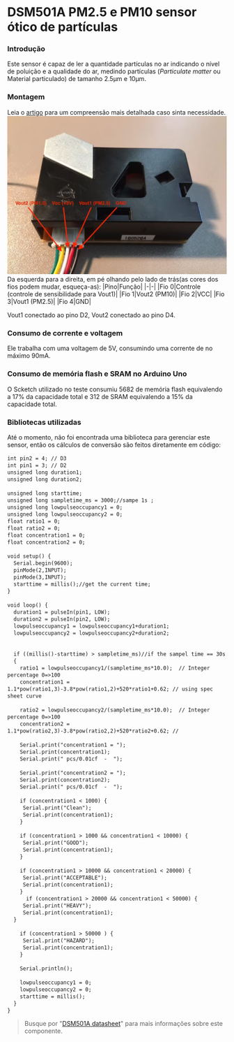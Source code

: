 
# DSM501A PM2.5 e PM10 sensor ótico de partículas
### Introdução
Este sensor é capaz de ler a quantidade partículas no ar indicando o nível de poluição e a qualidade do ar, medindo partículas (*Particulate matter* ou Material particulado) de tamanho 2.5μm e 10μm.
### Montagem
Leia o [artigo](https://create.arduino.cc/projecthub/mircemk/arduino-air-quality-monitor-with-dsm501a-sensor-b4f8fc) para um compreensão mais detalhada caso sinta necessidade. 
![dsm501a](dsm501a.png)
Da esquerda para a direita, em pé olhando pelo lado de trás(as cores dos fios podem mudar, esqueça-as):
|Pino|Função|
|-|-|
|Fio 0|Controle (controle de sensibilidade para Vout1)|
|Fio 1|Vout2 (PM10)|
|Fio 2|VCC|
|Fio 3|Vout1 (PM2.5)|
|Fio 4|GND|

Vout1 conectado ao pino D2, Vout2 conectado ao pino D4.
### Consumo de corrente e voltagem
Ele trabalha com uma voltagem de 5V, consumindo uma corrente de no máximo 90mA.
### Consumo de memória flash e SRAM no Arduino Uno
O Scketch utilizado no teste consumiu 5682 de memória flash equivalendo a 17% da capacidade total e 312 de SRAM equivalendo a 15% da capacidade total.
### Bibliotecas utilizadas
Até o momento, não foi encontrada uma biblioteca para gerenciar este sensor, então os cálculos de conversão são feitos diretamente em código:
```
int pin2 = 4; // D3
int pin1 = 3; // D2
unsigned long duration1;
unsigned long duration2;

unsigned long starttime;
unsigned long sampletime_ms = 3000;//sampe 1s ;
unsigned long lowpulseoccupancy1 = 0;
unsigned long lowpulseoccupancy2 = 0;
float ratio1 = 0;
float ratio2 = 0;
float concentration1 = 0;
float concentration2 = 0;

void setup() {
  Serial.begin(9600);
  pinMode(2,INPUT);
  pinMode(3,INPUT);
  starttime = millis();//get the current time;
}

void loop() {
  duration1 = pulseIn(pin1, LOW);
  duration2 = pulseIn(pin2, LOW);
  lowpulseoccupancy1 = lowpulseoccupancy1+duration1;
  lowpulseoccupancy2 = lowpulseoccupancy2+duration2;


  if ((millis()-starttime) > sampletime_ms)//if the sampel time == 30s
  {
    ratio1 = lowpulseoccupancy1/(sampletime_ms*10.0);  // Integer percentage 0=>100
    concentration1 = 1.1*pow(ratio1,3)-3.8*pow(ratio1,2)+520*ratio1+0.62; // using spec sheet curve

    ratio2 = lowpulseoccupancy2/(sampletime_ms*10.0);  // Integer percentage 0=>100
    concentration2 = 1.1*pow(ratio2,3)-3.8*pow(ratio2,2)+520*ratio2+0.62; // 
       
    Serial.print("concentration1 = ");
    Serial.print(concentration1);
    Serial.print(" pcs/0.01cf  -  ");

    Serial.print("concentration2 = ");
    Serial.print(concentration2);
    Serial.print(" pcs/0.01cf  -  ");
    
    if (concentration1 < 1000) {
     Serial.print("Clean");
     Serial.print(concentration1);
    }
    
    if (concentration1 > 1000 && concentration1 < 10000) {
     Serial.print("GOOD");
     Serial.print(concentration1);
    }
    
    if (concentration1 > 10000 && concentration1 < 20000) {      
     Serial.print("ACCEPTABLE");
     Serial.print(concentration1);
    }
      if (concentration1 > 20000 && concentration1 < 50000) {
     Serial.print("HEAVY");
     Serial.print(concentration1);
  }

    if (concentration1 > 50000 ) {   
     Serial.print("HAZARD");
     Serial.print(concentration1);        
    } 

    Serial.println();
      
    lowpulseoccupancy1 = 0;
    lowpulseoccupancy2 = 0;
    starttime = millis();
  }
}
```
> Busque por "[DSM501A datasheet](https://www.google.com/search?q=DSM501A+datasheet)" para mais informações sobre este componente.
